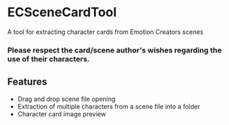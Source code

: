 # ECSceneCardTool
A tool for extracting character cards from Emotion Creators scenes

### Please respect the card/scene author's wishes regarding the use of their characters.

## Features
- Drag and drop scene file opening
- Extraction of multiple characters from a scene file into a folder
- Character card image preview
